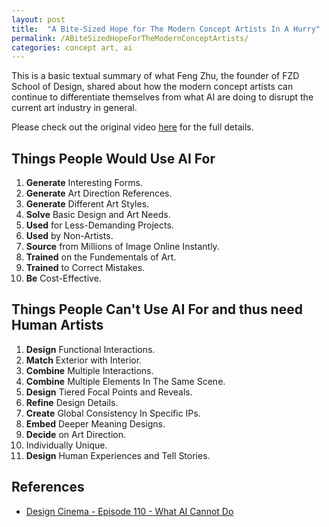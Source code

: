 ```yaml
---
layout: post
title:  "A Bite-Sized Hope for The Modern Concept Artists In A Hurry"
permalink: /ABiteSizedHopeForTheModernConceptArtists/
categories: concept art, ai
---
```


This is a basic textual summary of what Feng Zhu, the founder of FZD School of Design, shared about how the modern concept artists can continue to differentiate themselves from what AI are doing to disrupt the current art industry in general. 


Please check out the original video [here](https://www.youtube.com/watch?v=QTj1Y4JW-KI&list=WL&index=40) for the full details.

## **Things People Would Use AI For**

1. **Generate** Interesting Forms.
2. **Generate** Art Direction References.
3. **Generate** Different Art Styles.
4. **Solve** Basic Design and Art Needs.
5. **Used** for Less-Demanding Projects.
6. **Used** by Non-Artists.
7. **Source** from Millions of Image Online Instantly.
8. **Trained** on the Fundementals of Art.
9. **Trained** to Correct Mistakes.
10. **Be** Cost-Effective.

## **Things People Can't Use AI For and thus need Human Artists**

1. **Design** Functional Interactions.
2. **Match** Exterior with Interior.
3. **Combine** Multiple Interactions.
4. **Combine** Multiple Elements In The Same Scene.
5. **Design** Tiered Focal Points and Reveals.
6. **Refine** Design Details.
7. **Create** Global Consistency In Specific IPs.
8. **Embed** Deeper Meaning Designs.
9. **Decide** on Art Direction.
10. Individually Unique.
11. **Design** Human Experiences and Tell Stories.


## **References**

- [Design Cinema - Episode 110 - What AI Cannot Do](https://www.youtube.com/watch?v=QTj1Y4JW-KI&list=WL&index=40)